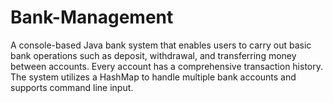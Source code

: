 # Bank-Management
A console-based Java bank system that enables users to carry out basic bank operations such as deposit, withdrawal, and transferring money between accounts. Every account has a comprehensive transaction history. The system utilizes a HashMap to handle multiple bank accounts and supports command line input.
